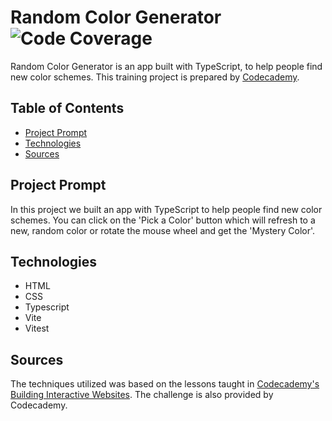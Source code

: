 # **Random Color Generator** &nbsp; ![Code Coverage](https://img.shields.io/badge/code--coverage-100%25-green)

Random Color Generator is an app built with TypeScript, to help people find new color schemes.
This training project is prepared by [Codecademy](https://www.codecademy.com).

## Table of Contents

- [Project Prompt](#project-prompt)
- [Technologies](#technologies)
- [Sources](#sources)

## Project Prompt

In this project we built an app with TypeScript to help people find new color schemes. You can click on the 'Pick a Color' button which will refresh to a new, random color or rotate the mouse wheel and get the 'Mystery Color'.

## Technologies

- HTML
- CSS
- Typescript
- Vite
- Vitest

## Sources

The techniques utilized was based on the lessons taught in [Codecademy's Building Interactive Websites](https://www.codecademy.com/learn/build-interactive-websites). The challenge is also provided by Codecademy.
